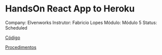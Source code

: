 # HandsOn React App to Heroku

Company: Elvenworks
Instrutor: Fabricio Lopes
Módulo: Módulo 5
Status: Scheduled

[Código](HandsOn%20React%20App%20to%20Heroku%207f4df11ef75f416e9f9f08d90be9b9bc/Co%CC%81digo%20e35071382d2c4eed975e60b747b87bda.md)

[Procedimentos](HandsOn%20React%20App%20to%20Heroku%207f4df11ef75f416e9f9f08d90be9b9bc/Procedimentos%202e26894de6614006905dbb1b3fbf3550.md)